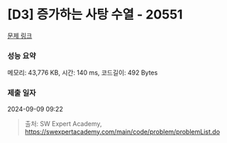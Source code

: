 # [D3] 증가하는 사탕 수열 - 20551 

[문제 링크](https://swexpertacademy.com/main/code/problem/problemDetail.do?contestProbId=AY4XhKTKU0IDFARM) 

### 성능 요약

메모리: 43,776 KB, 시간: 140 ms, 코드길이: 492 Bytes

### 제출 일자

2024-09-09 09:22



> 출처: SW Expert Academy, https://swexpertacademy.com/main/code/problem/problemList.do